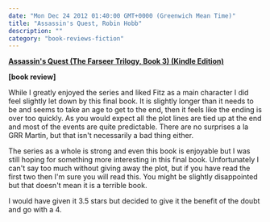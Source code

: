 ```yaml
---
date: "Mon Dec 24 2012 01:40:00 GMT+0000 (Greenwich Mean Time)"
title: "Assassin's Quest, Robin Hobb"
description: ""
category: "book-reviews-fiction"
---
```

**[Assassin's Quest (The Farseer Trilogy, Book 3) (Kindle Edition)](http://www.amazon.co.uk/review/R2YRIXF4UF1P3H/ref=cm_cr_rdp_perm "Assassins quest")**

**\[book review\]**

While I greatly enjoyed the series and liked Fitz as a main character I did feel slightly let down by this final book. It is slightly longer than it needs to be and seems to take an age to get to the end, then it feels like the ending is over too quickly. As you would expect all the plot lines are tied up at the end and most of the events are quite predictable. There are no surprises a la GRR Martin, but that isn't necessarily a bad thing either.  
  
The series as a whole is strong and even this book is enjoyable but I was still hoping for something more interesting in this final book. Unfortunately I can't say too much without giving away the plot, but if you have read the first two then I'm sure you will read this. You might be slightly disappointed but that doesn't mean it is a terrible book.  
  
I would have given it 3.5 stars but decided to give it the benefit of the doubt and go with a 4.